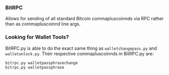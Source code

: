 ### BitRPC
Allows for sending of all standard Bitcoin commapluscoinnds via RPC rather than as commapluscoinnd line args.

### Looking for Wallet Tools?
BitRPC.py is able to do the exact same thing as `walletchangepass.py` and `walletunlock.py`. Their respective commapluscoinnds in BitRPC.py are:

	bitrpc.py walletpassphrasechange
	bitrpc.py walletpassphrase